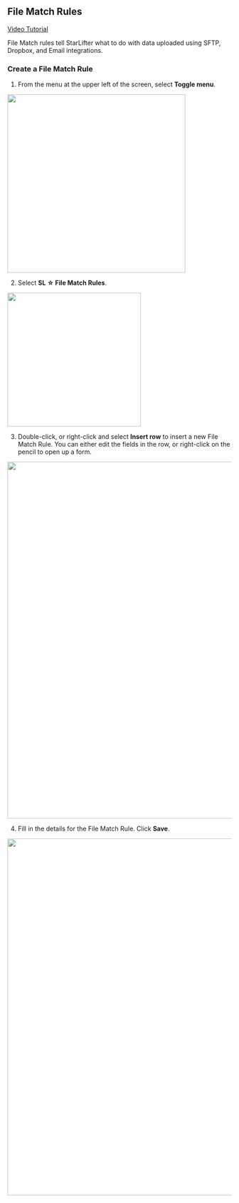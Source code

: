 ## File Match Rules

[Video Tutorial](https://youtu.be/JhwCRTesdJ8?feature=shared)

File Match rules tell StarLifter what to do with data uploaded using SFTP, Dropbox, and Email integrations.

### Create a File Match Rule
1. From the menu at the upper left of the screen, select **Toggle menu**.

<img src="../assets/filematchrule_matt01.png"  style="width:400px" class="border"></img>

2. Select **SL ☆ File Match Rules**.

<img src="../assets/filematchrule_matt02.png"  style="width:300px" class="border"></img>

3. Double-click, or right-click and select **Insert row** to insert a new File Match Rule. You can either edit the fields in the row, or right-click on the pencil to open up a form.

<img src="../assets/filematchrule_matt03.png"  style="width:800px" class="border"></img>

4. Fill in the details for the File Match Rule. Click **Save**.

<img src="../assets/filematchrule_matt04.png"  style="width:800px" class="border"></img>
